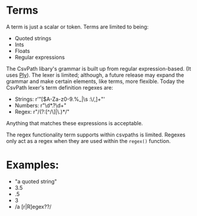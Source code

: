 
# Terms

A term is just a scalar or token. Terms are limited to being:
- Quoted strings
- Ints
- Floats
- Regular expressions

The CsvPath libary's grammar is built up from regular expression-based. (It uses <a href='https://ply.readthedocs.io/en/latest/'>Ply</a>). The lexer is limited; although, a future release may expand the grammar and make certain elements, like terms, more flexible. Today the CsvPath lexer's term definition regexes are:

- Strings: r'"[\$A-Za-z0-9\.%_|\s :\\/,]+"'
- Numbers: r"\d*\.?\d+"
- Regex: r"/(?:[^/\\]|\\.)*/"

Anything that matches these expressions is acceptable.

The regex functionality term supports within csvpaths is limited. Regexes only act as a regex when they are used within the `regex()` function.

# Examples:

- "a quoted string"
- 3.5
- .5
- 3
- /a [r|R]egex\??/


